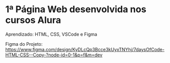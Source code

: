 # 1ª Página Web desenvolvida nos cursos Alura

Aprendizado: HTML, CSS, VSCode e Figma

Figma do Projeto: https://www.figma.com/design/KyDLcQp3Bcce3kUyxTNYhj/7daysOfCode-HTML-CSS--Copy-?node-id=0-1&p=f&m=dev
